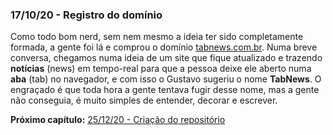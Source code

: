 ### 17/10/20 - Registro do domínio

Como todo bom nerd, sem nem mesmo a ideia ter sido completamente formada, a gente foi lá e comprou o domínio [tabnews.com.br](https://tabnews.com.br). Numa breve conversa, chegamos numa ideia de um site que fique atualizado e trazendo **notícias** (news) em tempo-real para que a pessoa deixe ele aberto numa **aba** (tab) no navegador, e com isso o Gustavo sugeriu o nome **TabNews**. O engraçado é que toda hora a gente tentava fugir desse nome, mas a gente não conseguia, é muito simples de entender, decorar e escrever.

**Próximo capítulo:** [25/12/20 - Criação do repositório](2020-12-20-Criação-do-repositório.md)